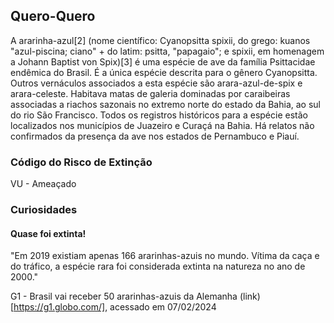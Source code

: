 ## Quero-Quero

A ararinha-azul[2] (nome científico: Cyanopsitta spixii, do grego: kuanos "azul-piscina; ciano" + do latim: psitta, "papagaio"; e spixii, em homenagem a Johann Baptist von Spix)[3] é uma espécie de ave da família Psittacidae endêmica do Brasil. É a única espécie descrita para o gênero Cyanopsitta. Outros vernáculos associados a esta espécie são arara-azul-de-spix e arara-celeste. Habitava matas de galeria dominadas por caraibeiras associadas a riachos sazonais no extremo norte do estado da Bahia, ao sul do rio São Francisco. Todos os registros históricos para a espécie estão localizados nos municípios de Juazeiro e Curaçá na Bahia. Há relatos não confirmados da presença da ave nos estados de Pernambuco e Piauí. 

### Código do Risco de Extinção

VU - Ameaçado

### Curiosidades

#### Quase foi extinta!

"Em 2019 existiam apenas 166 ararinhas-azuis no mundo. Vítima da caça e do tráfico, a espécie rara foi considerada extinta na natureza no ano de 2000."

G1 - Brasil vai receber 50 ararinhas-azuis da Alemanha (link)[https://g1.globo.com/], acessado em 07/02/2024
